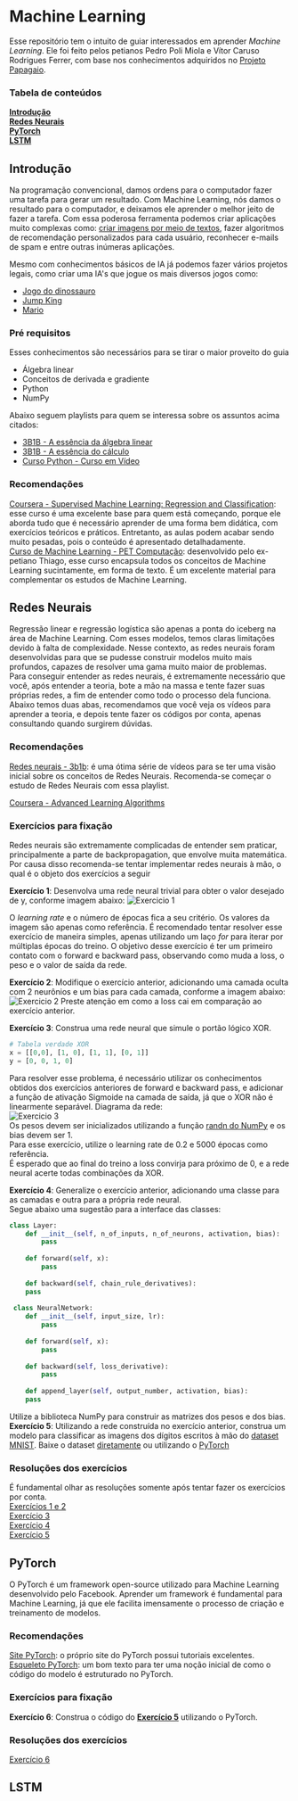   
# Machine Learning
Esse repositório tem o intuito de guiar interessados em aprender *Machine Learning*. 
Ele foi feito pelos petianos Pedro Poli Miola e Vítor Caruso Rodrigues Ferrer, com base nos conhecimentos adquiridos no [Projeto Papagaio](https://github.com/petcomputacaoufrgs/papagaio).
### Tabela de conteúdos
**[Introdução](#introdução)**<br>
**[Redes Neurais](#redes-neurais)**<br>
**[PyTorch](#pytorch)**<br>
**[LSTM](#lstm)**<br>

## Introdução
Na programação convencional, damos ordens para o computador fazer uma tarefa para gerar um resultado. Com Machine Learning, nós damos o resultado para o computador, e deixamos ele aprender o melhor jeito de fazer a tarefa. Com essa poderosa ferramenta podemos criar aplicações muito complexas como: [criar imagens por meio de textos](https://huggingface.co/spaces/dalle-mini/dalle-mini), fazer algoritmos de recomendação personalizados para cada usuário, reconhecer e-mails de spam e entre outras inúmeras aplicações.

Mesmo com conhecimentos básicos de IA já podemos fazer vários projetos legais, como criar uma IA's que jogue os mais diversos jogos como:
- [Jogo do dinossauro](https://www.youtube.com/watch?v=NZlIYr1slAk)
- [Jump King](https://www.youtube.com/watch?v=DmQ4Dqxs0HI)
- [Mario](https://www.youtube.com/watch?v=qv6UVOQ0F44)

### Pré requisitos
Esses conhecimentos são necessários para se tirar o maior proveito do guia
- Álgebra linear
- Conceitos de derivada e gradiente
-  Python
- NumPy 

Abaixo seguem playlists para quem se interessa sobre os assuntos acima citados:<br>
- [3B1B -  A essência da álgebra linear](https://www.youtube.com/watch?v=fNk_zzaMoSs&list=PLZHQObOWTQDPD3MizzM2xVFitgF8hE_ab&ab_channel=3Blue1Brown)<br>
- [3B1B - A essência do cálculo](https://www.youtube.com/watch?v=WUvTyaaNkzM&list=PLZHQObOWTQDMsr9K-rj53DwVRMYO3t5Yr&ab_channel=3Blue1Brown)<br>
- [Curso Python - Curso em Vídeo](https://www.youtube.com/watch?v=S9uPNppGsGo&list=PLHz_AreHm4dlKP6QQCekuIPky1CiwmdI6&ab_channel=CursoemV%C3%ADdeo)<br>
### Recomendações
[Coursera - Supervised Machine Learning: Regression and Classification](https://www.coursera.org/learn/machine-learning?specialization=machine-learning-introduction): esse curso é uma excelente base para quem está começando, porque ele aborda tudo que é necessário aprender de uma forma bem didática, com exercícios teóricos e práticos. Entretanto, as aulas podem acabar sendo muito pesadas, pois o conteúdo é apresentado detalhadamente. <br>
[Curso de Machine Learning - PET Computação](https://petcompufrgs.github.io/ml-course/): desenvolvido pelo ex-petiano Thiago, esse curso encapsula todos os conceitos de Machine Learning sucintamente, em forma de texto. É um excelente material para complementar os estudos de Machine Learning.<br>


## Redes Neurais
Regressão linear e regressão logística são apenas a ponta do iceberg na área de Machine Learning. Com esses modelos, temos claras limitações devido à falta de complexidade. Nesse contexto, as redes neurais foram desenvolvidas para que se pudesse construir modelos muito mais profundos, capazes de resolver uma gama muito maior de problemas. <br>
Para conseguir entender as redes neurais, é extremamente necessário que você, após entender a teoria, bote a mão na massa e tente fazer suas próprias redes, a fim de entender como todo o processo dela funciona. <br>
Abaixo temos duas abas, recomendamos que você veja os vídeos para aprender a teoria, e depois tente fazer os códigos por conta, apenas consultando quando surgirem dúvidas. 

### Recomendações
[Redes neurais - 3b1b](https://www.youtube.com/playlist?list=PLZHQObOWTQDNU6R1_67000Dx_ZCJB-3pi): é uma ótima série de vídeos para se ter uma visão inicial sobre os conceitos de Redes Neurais. Recomenda-se começar o estudo de Redes Neurais com essa playlist.

[Coursera - Advanced Learning Algorithms](https://www.coursera.org/learn/advanced-learning-algorithms?specialization=machine-learning-introduction#syllabus)


### Exercícios para fixação
Redes neurais são extremamente complicadas de entender sem praticar, principalmente a parte de backpropagation, que envolve muita matemática. 
Por causa disso recomenda-se tentar implementar redes neurais à mão, o qual é o objeto dos exercícios a seguir<br>

**Exercício 1**:
Desenvolva uma rede neural trivial para obter o valor desejado de y, conforme imagem abaixo:
![Exercicio 1](Códigos/Imagens/exercise_1.png)

O *learning rate* e o número de épocas fica a seu critério. Os valores da imagem são apenas como referência.
É recomendado tentar resolver esse exercício de maneira simples, apenas utilizando um laço *for* para iterar por múltiplas épocas do treino. O objetivo desse exercício é ter um primeiro contato com o forward e backward pass, observando como muda a loss, o peso e o valor de saída da rede.

 **Exercício 2**:
Modifique o exercício anterior, adicionando uma camada oculta com 2 neurônios e um bias para cada camada, conforme a imagem abaixo:
![Exercicio 2](Códigos/Imagens/exercise_2.png)
Preste atenção em como a loss cai em comparação ao exercício anterior. 

**Exercício 3**:
Construa uma rede neural que simule o portão lógico XOR. 
```python
# Tabela verdade XOR
x = [[0,0], [1, 0], [1, 1], [0, 1]]  
y = [0, 0, 1, 0]
```
Para resolver esse problema, é necessário utilizar os conhecimentos obtidos dos exercícios anteriores de forward e backward pass, e adicionar a função de ativação Sigmoide na camada de saída, já que o XOR não é linearmente separável. Diagrama da rede:<br>
![Exercicio 3](Códigos/Imagens/exercise_3.png)<br>
Os pesos devem ser inicializados utilizando a função [randn do NumPy](https://numpy.org/doc/stable/reference/random/generated/numpy.random.randn.html) e os bias devem ser 1. <br>
Para esse exercício, utilize o learning rate de 0.2 e 5000 épocas como referência. <br>
É esperado que ao final do treino a loss convirja para próximo de 0, e a rede neural acerte todas combinações da XOR.

**Exercício 4**:
Generalize o exercício anterior, adicionando uma classe para as camadas e outra para a própria rede neural.<br>
Segue abaixo uma sugestão para a interface das classes:<br>
```python
class Layer:  
    def __init__(self, n_of_inputs, n_of_neurons, activation, bias):  
        pass
  
    def forward(self, x):  
        pass
  
    def backward(self, chain_rule_derivatives):  
	pass
  
 class NeuralNetwork:  
    def __init__(self, input_size, lr):  
        pass
  
    def forward(self, x):  
        pass
  
    def backward(self, loss_derivative):  
        pass
  
    def append_layer(self, output_number, activation, bias):  
	pass
``` 
Utilize a biblioteca NumPy para construir as matrizes dos pesos e dos bias.<br>
**Exercício 5**:
Utilizando a rede construída no exercício anterior, construa um modelo para classificar as imagens dos dígitos escritos à mão do [dataset MNIST](https://en.wikipedia.org/wiki/MNIST_database). 
Baixe o dataset [diretamente](http://yann.lecun.com/exdb/mnist/) ou utilizando o [PyTorch](http://yann.lecun.com/exdb/mnist/)

### Resoluções dos exercícios
É fundamental olhar as resoluções somente após tentar fazer os exercícios por conta. <br>
[Exercícios 1 e 2](Códigos/dummy_neural_network.ipynb)<br>
[Exercício 3](Códigos/xor_simple.ipynb)<br>
[Exercício 4](Códigos/xor_from_scratch.ipynb)<br>
[Exercício 5](Códigos/mnist_from_scratch.ipynb)<br>

## PyTorch
O PyTorch é um framework open-source utilizado para Machine Learning desenvolvido pelo Facebook. Aprender um framework é fundamental para Machine Learning,
já que ele facilita imensamente o processo de criação e treinamento de modelos. 

### Recomendações
[Site PyTorch](https://pytorch.org/tutorials/): o próprio site do PyTorch possui tutoriais excelentes.<br>
[Esqueleto PyTorch](https://foggy-antler-b88.notion.site/Esqueleto-dos-modelos-a1161909a21d42f2980229b2892cff3a): um bom texto para ter uma noção inicial de como o código do modelo é estruturado no PyTorch.<br>

### Exercícios para fixação

**Exercício 6**:
Construa o código do **[Exercício 5](#exercicio-5)** utilizando o PyTorch.
 
### Resoluções dos exercícios
[Exercício 6](Códigos/mnist_pytorch.ipynb)<br>


## LSTM
